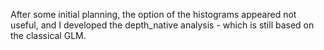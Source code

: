 After some initial planning, the option of the histograms appeared not 
useful, and I developed the depth_native analysis - which is still based on
the classical GLM.

